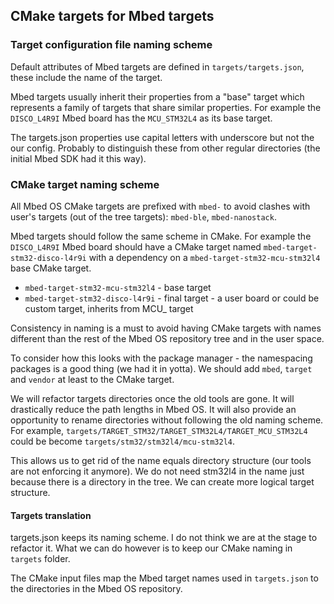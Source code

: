 ## CMake targets for Mbed targets

### Target configuration file naming scheme

Default attributes of Mbed targets are defined in `targets/targets.json`, these include the name of the target.

Mbed targets usually inherit their properties from a "base" target which represents a family of targets that share similar properties. For example the `DISCO_L4R9I` Mbed board has the `MCU_STM32L4` as its base target.

The targets.json properties use capital letters with underscore but not the our config. Probably to distinguish these from other regular directories (the initial Mbed SDK had it this way).

### CMake target naming scheme

All Mbed OS CMake targets are prefixed with `mbed-` to avoid clashes with user's targets (out of the tree targets): `mbed-ble`, `mbed-nanostack`.

Mbed targets should follow the same scheme in CMake. For example the `DISCO_L4R9I` Mbed board should have a CMake target named `mbed-target-stm32-disco-l4r9i` with a dependency on a `mbed-target-stm32-mcu-stm32l4` base CMake target.

- `mbed-target-stm32-mcu-stm32l4` - base target
- `mbed-target-stm32-disco-l4r9i` - final target - a user board or could be custom target, inherits from MCU_  target

Consistency in naming is a must to avoid having CMake targets with names different than the rest of the Mbed OS repository tree and in the user space.

To consider how this looks with the package manager - the namespacing packages is a good thing (we had it in yotta). We should add `mbed`, `target` and `vendor` at least to the CMake target.

We will refactor targets directories once the old tools are gone. It will drastically reduce the path lengths in Mbed OS. It will also provide an opportunity to rename directories without following the old naming scheme. For example, `targets/TARGET_STM32/TARGET_STM32L4/TARGET_MCU_STM32L4` could be become `targets/stm32/stm32l4/mcu-stm32l4`. 


This allows us to get rid of the name equals directory structure (our tools are not enforcing it anymore). We do not need stm32l4 in the name just because there is a directory in the tree. We can create more logical target structure.

#### Targets translation

targets.json keeps its naming scheme. I do not think we are at the stage to refactor it.
 What we can do however is to keep our CMake naming in `targets` folder.

 The CMake input files map the Mbed target names used in `targets.json` to the directories in the Mbed OS repository.
